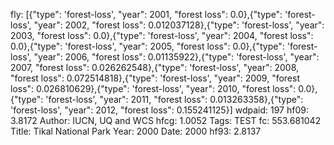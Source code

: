 fly: [{"type": 'forest-loss', "year": 2001, "forest loss": 0.0},{"type": 'forest-loss', "year": 2002, "forest loss": 0.012037128},{"type": 'forest-loss', "year": 2003, "forest loss": 0.0},{"type": 'forest-loss', "year": 2004, "forest loss": 0.0},{"type": 'forest-loss', "year": 2005, "forest loss": 0.0},{"type": 'forest-loss', "year": 2006, "forest loss": 0.01135922},{"type": 'forest-loss', "year": 2007, "forest loss": 0.026262548},{"type": 'forest-loss', "year": 2008, "forest loss": 0.072514818},{"type": 'forest-loss', "year": 2009, "forest loss": 0.026810629},{"type": 'forest-loss', "year": 2010, "forest loss": 0.0},{"type": 'forest-loss', "year": 2011, "forest loss": 0.013263358},{"type": 'forest-loss', "year": 2012, "forest loss": 0.155241125}]
wdpaid: 197
hf09: 3.8172
Author: IUCN, UQ and WCS
hfcg: 1.0052
Tags: TEST
fc: 553.681042
Title: Tikal National Park
Year: 2000
Date: 2000
hf93: 2.8137
